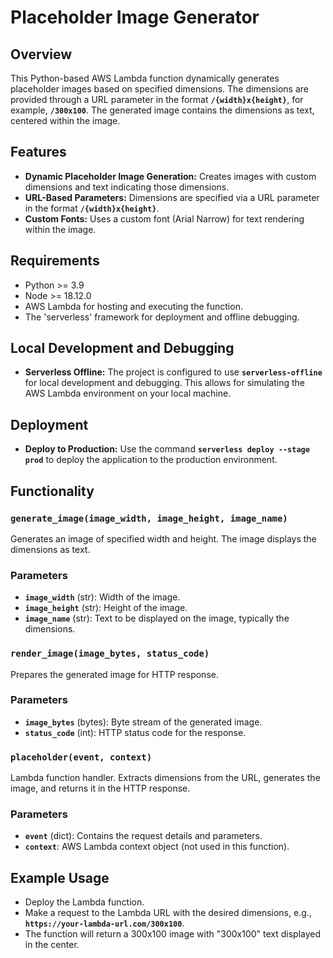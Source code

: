 # Placeholder Image Generator

## **Overview**

This Python-based AWS Lambda function dynamically generates placeholder images based on specified dimensions. The dimensions are provided through a URL parameter in the format **`/{width}x{height}`**, for example, **`/300x100`**. The generated image contains the dimensions as text, centered within the image.

## **Features**

- **Dynamic Placeholder Image Generation:** Creates images with custom dimensions and text indicating those dimensions.
- **URL-Based Parameters:** Dimensions are specified via a URL parameter in the format **`/{width}x{height}`**.
- **Custom Fonts:** Uses a custom font (Arial Narrow) for text rendering within the image.

## **Requirements**

- Python >= 3.9
- Node >= 18.12.0
- AWS Lambda for hosting and executing the function.
- The 'serverless' framework for deployment and offline debugging.

## **Local Development and Debugging**

- **Serverless Offline:** The project is configured to use **`serverless-offline`** for local development and debugging. This allows for simulating the AWS Lambda environment on your local machine.

## **Deployment**

- **Deploy to Production:** Use the command **`serverless deploy --stage prod`** to deploy the application to the production environment.

## **Functionality**

### **`generate_image(image_width, image_height, image_name)`**

Generates an image of specified width and height. The image displays the dimensions as text.

### Parameters

- **`image_width`** (str): Width of the image.
- **`image_height`** (str): Height of the image.
- **`image_name`** (str): Text to be displayed on the image, typically the dimensions.

### **`render_image(image_bytes, status_code)`**

Prepares the generated image for HTTP response.

### Parameters

- **`image_bytes`** (bytes): Byte stream of the generated image.
- **`status_code`** (int): HTTP status code for the response.

### **`placeholder(event, context)`**

Lambda function handler. Extracts dimensions from the URL, generates the image, and returns it in the HTTP response.

### Parameters

- **`event`** (dict): Contains the request details and parameters.
- **`context`**: AWS Lambda context object (not used in this function).

## **Example Usage**

- Deploy the Lambda function.
- Make a request to the Lambda URL with the desired dimensions, e.g., **`https://your-lambda-url.com/300x100`**.
- The function will return a 300x100 image with "300x100" text displayed in the center.